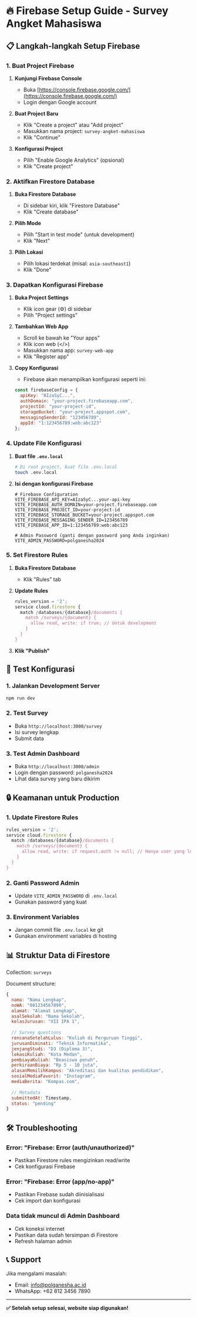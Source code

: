# 🔥 Firebase Setup Guide - Survey Angket Mahasiswa

## 📋 Langkah-langkah Setup Firebase

### 1. Buat Project Firebase

1. **Kunjungi Firebase Console**
   - Buka [https://console.firebase.google.com/](https://console.firebase.google.com/)
   - Login dengan Google account

2. **Buat Project Baru**
   - Klik "Create a project" atau "Add project"
   - Masukkan nama project: `survey-angket-mahasiswa`
   - Klik "Continue"

3. **Konfigurasi Project**
   - Pilih "Enable Google Analytics" (opsional)
   - Klik "Create project"

### 2. Aktifkan Firestore Database

1. **Buka Firestore Database**
   - Di sidebar kiri, klik "Firestore Database"
   - Klik "Create database"

2. **Pilih Mode**
   - Pilih "Start in test mode" (untuk development)
   - Klik "Next"

3. **Pilih Lokasi**
   - Pilih lokasi terdekat (misal: `asia-southeast1`)
   - Klik "Done"

### 3. Dapatkan Konfigurasi Firebase

1. **Buka Project Settings**
   - Klik icon gear (⚙️) di sidebar
   - Pilih "Project settings"

2. **Tambahkan Web App**
   - Scroll ke bawah ke "Your apps"
   - Klik icon web (</>)
   - Masukkan nama app: `survey-web-app`
   - Klik "Register app"

3. **Copy Konfigurasi**
   - Firebase akan menampilkan konfigurasi seperti ini:
   ```javascript
   const firebaseConfig = {
     apiKey: "AIzaSyC...",
     authDomain: "your-project.firebaseapp.com",
     projectId: "your-project-id",
     storageBucket: "your-project.appspot.com",
     messagingSenderId: "123456789",
     appId: "1:123456789:web:abc123"
   };
   ```

### 4. Update File Konfigurasi

1. **Buat file `.env.local`**
   ```bash
   # Di root project, buat file .env.local
   touch .env.local
   ```

2. **Isi dengan konfigurasi Firebase**
   ```env
   # Firebase Configuration
   VITE_FIREBASE_API_KEY=AIzaSyC...your-api-key
   VITE_FIREBASE_AUTH_DOMAIN=your-project.firebaseapp.com
   VITE_FIREBASE_PROJECT_ID=your-project-id
   VITE_FIREBASE_STORAGE_BUCKET=your-project.appspot.com
   VITE_FIREBASE_MESSAGING_SENDER_ID=123456789
   VITE_FIREBASE_APP_ID=1:123456789:web:abc123

   # Admin Password (ganti dengan password yang Anda inginkan)
   VITE_ADMIN_PASSWORD=polganesha2024
   ```

### 5. Set Firestore Rules

1. **Buka Firestore Database**
   - Klik "Rules" tab

2. **Update Rules**
   ```javascript
   rules_version = '2';
   service cloud.firestore {
     match /databases/{database}/documents {
       match /surveys/{document} {
         allow read, write: if true; // Untuk development
       }
     }
   }
   ```

3. **Klik "Publish"**

## 🚀 Test Konfigurasi

### 1. Jalankan Development Server
```bash
npm run dev
```

### 2. Test Survey
- Buka `http://localhost:3000/survey`
- Isi survey lengkap
- Submit data

### 3. Test Admin Dashboard
- Buka `http://localhost:3000/admin`
- Login dengan password: `polganesha2024`
- Lihat data survey yang baru dikirim

## 🔒 Keamanan untuk Production

### 1. Update Firestore Rules
```javascript
rules_version = '2';
service cloud.firestore {
  match /databases/{database}/documents {
    match /surveys/{document} {
      allow read, write: if request.auth != null; // Hanya user yang login
    }
  }
}
```

### 2. Ganti Password Admin
- Update `VITE_ADMIN_PASSWORD` di `.env.local`
- Gunakan password yang kuat

### 3. Environment Variables
- Jangan commit file `.env.local` ke git
- Gunakan environment variables di hosting

## 📊 Struktur Data di Firestore

Collection: `surveys`

Document structure:
```javascript
{
  nama: "Nama Lengkap",
  noWA: "081234567890",
  alamat: "Alamat Lengkap",
  asalSekolah: "Nama Sekolah",
  kelasJurusan: "XII IPA 1",
  
  // Survey questions
  rencanaSetelahLulus: "Kuliah di Perguruan Tinggi",
  jurusanDiminati: "Teknik Informatika",
  jenjangStudi: "D3 (Diploma 3)",
  lokasiKuliah: "Kota Medan",
  pembiayaKuliah: "Beasiswa penuh",
  perkiraanBiaya: "Rp 5 - 10 juta",
  alasanMemilihKampus: "Akreditasi dan kualitas pendidikan",
  sosialMediaFavorit: "Instagram",
  mediaBerita: "Kompas.com",
  
  // Metadata
  submittedAt: Timestamp,
  status: "pending"
}
```

## 🛠️ Troubleshooting

### Error: "Firebase: Error (auth/unauthorized)"
- Pastikan Firestore rules mengizinkan read/write
- Cek konfigurasi Firebase

### Error: "Firebase: Error (app/no-app)"
- Pastikan Firebase sudah diinisialisasi
- Cek import dan konfigurasi

### Data tidak muncul di Admin Dashboard
- Cek koneksi internet
- Pastikan data sudah tersimpan di Firestore
- Refresh halaman admin

## 📞 Support

Jika mengalami masalah:
- Email: info@polganesha.ac.id
- WhatsApp: +62 812 3456 7890

---

**✅ Setelah setup selesai, website siap digunakan!** 